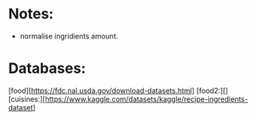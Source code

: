 # Notes:

- normalise ingridients amount.


# Databases:

[food][https://fdc.nal.usda.gov/download-datasets.html]
[food2:][]
[cuisines:][https://www.kaggle.com/datasets/kaggle/recipe-ingredients-dataset]
